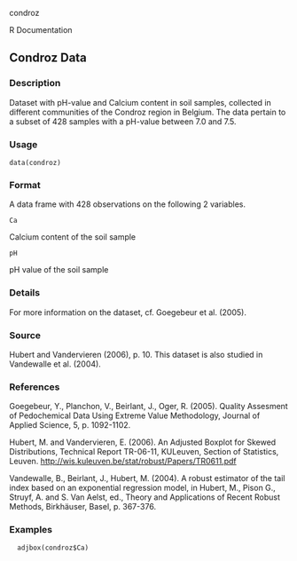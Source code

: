 condroz

R Documentation

##  Condroz Data

### Description

Dataset with pH-value and Calcium content in soil samples, collected in
different communities of the Condroz region in Belgium. The data pertain to a
subset of 428 samples with a pH-value between 7.0 and 7.5.

### Usage

    data(condroz)

### Format

A data frame with 428 observations on the following 2 variables.

`Ca`

Calcium content of the soil sample

`pH`

pH value of the soil sample

### Details

For more information on the dataset, cf. Goegebeur et al. (2005).

### Source

Hubert and Vandervieren (2006), p. 10. This dataset is also studied in
Vandewalle et al. (2004).

### References

Goegebeur, Y., Planchon, V., Beirlant, J., Oger, R. (2005). Quality Assesment
of Pedochemical Data Using Extreme Value Methodology, Journal of Applied
Science, 5, p. 1092-1102.

Hubert, M. and Vandervieren, E. (2006). An Adjusted Boxplot for Skewed
Distributions, Technical Report TR-06-11, KULeuven, Section of Statistics,
Leuven. <http://wis.kuleuven.be/stat/robust/Papers/TR0611.pdf>

Vandewalle, B., Beirlant, J., Hubert, M. (2004). A robust estimator of the
tail index based on an exponential regression model, in Hubert, M., Pison G.,
Struyf, A. and S. Van Aelst, ed., Theory and Applications of Recent Robust
Methods, Birkhäuser, Basel, p. 367-376.

### Examples

    
      adjbox(condroz$Ca)

